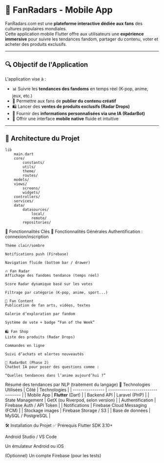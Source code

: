 # 📱 FanRadars - Mobile App

FanRadars.com est une **plateforme interactive dédiée aux fans** des cultures populaires mondiales.  
Cette application mobile Flutter offre aux utilisateurs une **expérience immersive** pour suivre les tendances fandom, partager du contenu, voter et acheter des produits exclusifs.

---

## 🔍 Objectif de l'Application

L'application vise à :
- 📊 Suivre les **tendances des fandoms** en temps réel (K-pop, anime, jeux, etc.)
- 🎨 Permettre aux fans de **publier du contenu créatif**
- 🛍️ Lancer des **ventes de produits exclusifs (Radar Drops)**
- 🤖 Fournir des **informations personnalisées via une IA (RadarBot)**
- 📱 Offrir une interface **mobile native** fluide et intuitive

---

## 🧱 Architecture du Projet


    lib
        main.dart
        core/
            constants/
            utils/
            theme/
            routes/
        models/
        views/
            screens/
            widgets/
        controllers/
        services/
        data/
            datasources/
                local/
                remote/
            repositories/
    

📲 Fonctionnalités Clés
    🎯 Fonctionnalités Générales
    Authentification : connexion/inscription
    
    Thème clair/sombre
    
    Notifications push (Firebase)
    
    Navigation fluide (bottom bar / drawer)
    
    🔥 Fan Radar
    Affichage des fandoms tendance (temps réel)
    
    Score Radar dynamique basé sur les votes
    
    Filtrage par catégorie (K-pop, anime, sport...)
    
    🎨 Fan Content
    Publication de fan arts, vidéos, textes
    
    Galerie d’exploration par fandom
    
    Système de vote + badge “Fan of the Week”
    
    🛍️ Fan Shop
    Liste des produits (Radar Drops)
    
    Commandes en ligne
    
    Suivi d’achats et alertes nouveautés
    
    💬 RadarBot (Phase 2)
    Chatbot IA pour poser des questions comme :
    
    “Quelles tendances dans l’anime aujourd’hui ?”

Résumé des tendances par NLP (traitement du langage)
🧪 Technologies Utilisées
| Côté             | Technologies                      |
| ---------------- | --------------------------------- |
| Mobile App       | **Flutter** (Dart)                |
| Backend API      | Laravel (PHP)                     |
| State Management | GetX (ou Riverpod, selon version) |
| Authentification | Firebase Auth / API Token         |
| Notifications    | Firebase Cloud Messaging (FCM)    |
| Stockage images  | Firebase Storage / S3             |
| Base de données  | MySQL / PostgreSQL                |


🛠️ Installation du Projet
✅ Prérequis
Flutter SDK 3.10+

Android Studio / VS Code

Un émulateur Android ou iOS

(Optionnel) Un compte Firebase (pour les tests)

